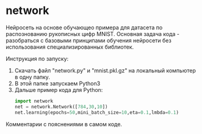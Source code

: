 # network
Нейросеть на основе обучающео примера для датасета по распознованию рукописных цифр MNIST.
Основная задача кода - разобраться с базовыми принципами обучения нейросети без использования специализированных библиотек.

Инструкция по запуску:
1. Скачать файл "network.py"  и "mnist.pkl.gz" на локальный компьютер в одну папку.
2. В этой папке запускаем Python3
3. Дальше пример кода для Python:
    ```python
    import network
    net = network.Network([784,30,10])
    net.learning(epochs=50,mini_batch_size=10,eta=0.1,lmbda=0.1)
    ```

Комментарии с пояснениями в самом коде.
    
